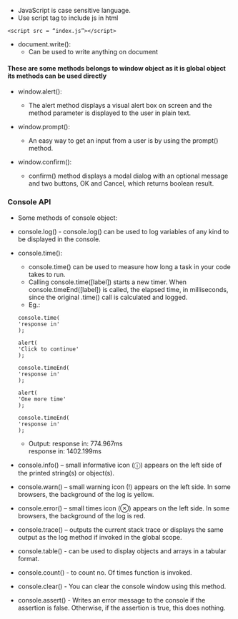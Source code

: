 - JavaScript is case sensitive language. 
- Use script tag to include js in html
```
<script src = “index.js”></script>
```
- document.write():
    - Can be used to write anything on document

#### These are some methods belongs to window object as it is global object its methods can be used directly

- window.alert():
    - The alert method displays a visual alert box on screen and the method parameter is displayed to the user in plain text.

- window.prompt():
    - An easy way to get an input from a user is by using the prompt() method.

- window.confirm():
    - confirm() method displays a modal dialog with an optional message and two buttons, OK and Cancel, which returns boolean result.

### Console API 
- Some methods of console object: 
- console.log() - console.log() can be used to log variables of any kind to be displayed in the console.
- console.time():
    - console.time() can be used to measure how long a task in your code takes to run.
    - Calling console.time([label]) starts a new timer. When console.timeEnd([label]) is called, the elapsed time, in milliseconds, since the original .time() call is calculated and logged.
    - Eg.:
    ```
    console.time(
    'response in'
    );
    
    alert(
    'Click to continue'
    );
    
    console.timeEnd(
    'response in'
    );
    
    alert(
    'One more time'
    );
    
    console.timeEnd(
    'response in'
    );
    ```
    - Output:
	    response in: 774.967ms  
		response in: 1402.199ms

- console.info() – small informative icon (ⓘ) appears on the left side of the printed string(s) or object(s).
- console.warn() – small warning icon (!) appears on the left side. In some browsers, the background of the log is yellow.
- console.error() – small times icon (⊗) appears on the left side. In some browsers, the background of the log is red.
- console.trace() – outputs the current stack trace or displays the same output as the log method if invoked in the global scope.
- console.table() - can be used to display objects and arrays in a tabular format.
- console.count() - to count no. Of times function is invoked.
- console.clear() - You can clear the console window using this method.
- console.assert() - Writes an error message to the console if the assertion is false. Otherwise, if the assertion is true, this does nothing.  

